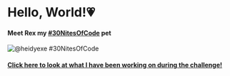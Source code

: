 # Hello, World!💗

#### Meet Rex my [#30NitesOfCode](https://www.codedex.io/@heidyexe/30-nites-of-code) pet 
![@heidyexe #30NitesOfCode](https://codedex.io/api/petStatus?user=heidyexe)

#### [Click here to look at what I have been working on during the challenge!](https://www.codedex.io/@heidyexe/30-nites-of-code)
